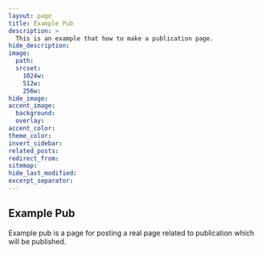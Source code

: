 ```yaml
---
layout: page
title: Example Pub
description: >
  This is an example that how to make a publication page.
hide_description:
image:
  path:
  srcset:
    1024w:
    512w:
    256w:
hide_image:
accent_image:
  background:
  overlay:
accent_color:
theme_color:
invert_sidebar:
related_posts:
redirect_from:
sitemap:
hide_last_modified:
excerpt_separator:
---
```


## Example Pub

Example pub is a page for posting a real page related to publication which will be published.
